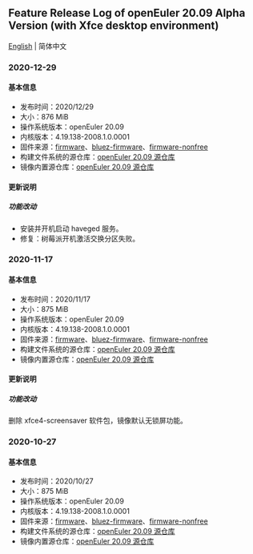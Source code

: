 ## Feature Release Log of openEuler 20.09 Alpha Version (with Xfce desktop environment)

[English](./changelog-20.09-Xfce.en.md) | 简体中文

### 2020-12-29

#### 基本信息

- 发布时间：2020/12/29
- 大小：876 MiB
- 操作系统版本：openEuler 20.09
- 内核版本：4.19.138-2008.1.0.0001
- 固件来源：[firmware](https://github.com/raspberrypi/firmware)、[bluez-firmware](https://github.com/RPi-Distro/bluez-firmware)、[firmware-nonfree](https://github.com/RPi-Distro/firmware-nonfree)
- 构建文件系统的源仓库：[openEuler 20.09 源仓库](https://repo.openeuler.org/openEuler-20.09/)
- 镜像内置源仓库：[openEuler 20.09 源仓库](https://repo.openeuler.org/openEuler-20.09/)

#### 更新说明

##### 功能改动

- 安装并开机启动 haveged 服务。
- 修复：树莓派开机激活交换分区失败。

### 2020-11-17

#### 基本信息

- 发布时间：2020/11/17
- 大小：875 MiB
- 操作系统版本：openEuler 20.09
- 内核版本：4.19.138-2008.1.0.0001
- 固件来源：[firmware](https://github.com/raspberrypi/firmware)、[bluez-firmware](https://github.com/RPi-Distro/bluez-firmware)、[firmware-nonfree](https://github.com/RPi-Distro/firmware-nonfree)
- 构建文件系统的源仓库：[openEuler 20.09 源仓库](https://repo.openeuler.org/openEuler-20.09/)
- 镜像内置源仓库：[openEuler 20.09 源仓库](https://repo.openeuler.org/openEuler-20.09/)

#### 更新说明

##### 功能改动

删除 xfce4-screensaver 软件包，镜像默认无锁屏功能。

### 2020-10-27

#### 基本信息

- 发布时间：2020/10/27
- 大小：875 MiB
- 操作系统版本：openEuler 20.09
- 内核版本：4.19.138-2008.1.0.0001
- 固件来源：[firmware](https://github.com/raspberrypi/firmware)、[bluez-firmware](https://github.com/RPi-Distro/bluez-firmware)、[firmware-nonfree](https://github.com/RPi-Distro/firmware-nonfree)
- 构建文件系统的源仓库：[openEuler 20.09 源仓库](https://repo.openeuler.org/openEuler-20.09/)
- 镜像内置源仓库：[openEuler 20.09 源仓库](https://repo.openeuler.org/openEuler-20.09/)